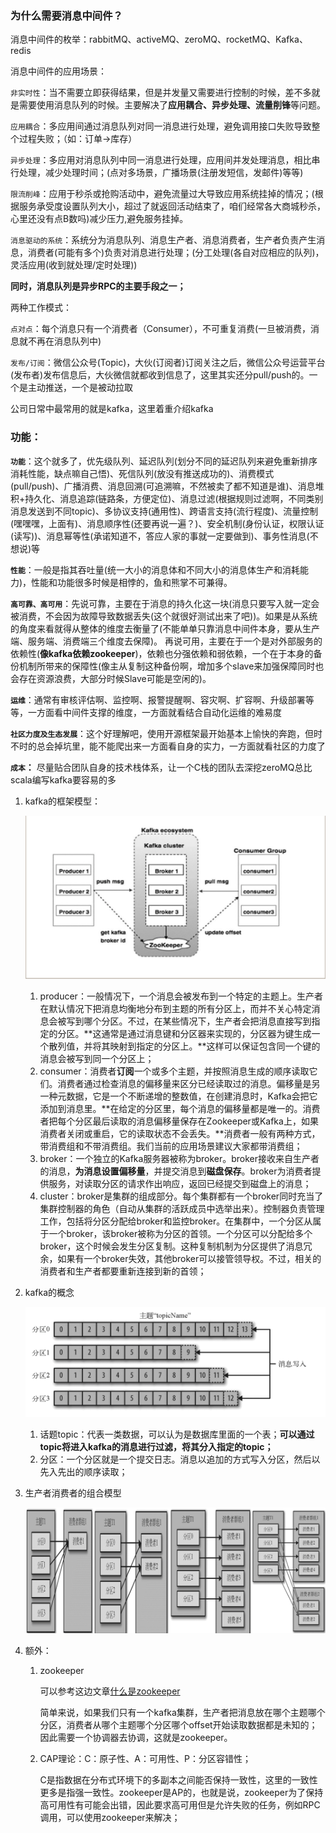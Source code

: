 ### 为什么需要消息中间件？

消息中间件的枚举：rabbitMQ、activeMQ、zeroMQ、rocketMQ、Kafka、redis

消息中间件的应用场景：

`非实时性`：当不需要立即获得结果，但是并发量又需要进行控制的时候，差不多就是需要使用消息队列的时候。主要解决了**应用耦合、异步处理、流量削锋**等问题。

`应用耦合`：多应用间通过消息队列对同一消息进行处理，避免调用接口失败导致整个过程失败；（如：订单->库存）

`异步处理`：多应用对消息队列中同一消息进行处理，应用间并发处理消息，相比串行处理，减少处理时间；(点对多场景，广播场景(注册发短信，发邮件)等等)

`限流削峰`：应用于秒杀或抢购活动中，避免流量过大导致应用系统挂掉的情况；(根据服务承受度设置队列大小，超过了就返回活动结束了，咱们经常各大商城秒杀，心里还没有点B数吗)减少压力,避免服务挂掉。

`消息驱动的系统`：系统分为消息队列、消息生产者、消息消费者，生产者负责产生消息，消费者(可能有多个)负责对消息进行处理；(分工处理(各自对应相应的队列)，灵活应用(收到就处理/定时处理))

**同时，消息队列是异步RPC的主要手段之一；**



两种工作模式：

`点对点`：每个消息只有一个消费者（Consumer），不可重复消费(一旦被消费，消息就不再在消息队列中)

`发布/订阅`：微信公众号(Topic)，大伙(订阅者)订阅关注之后，微信公众号运营平台(发布者)发布信息后，大伙微信就都收到信息了，这里其实还分pull/push的。一个是主动推送，一个是被动拉取

公司日常中最常用的就是kafka，这里着重介绍kafka



### 功能：

**`功能`**：这个就多了，优先级队列、延迟队列(划分不同的延迟队列来避免重新排序消耗性能，缺点嘛自己悟)、死信队列(放没有推送成功的)、消费模式(pull/push)、广播消费、消息回溯(可追溯嘛，不然被卖了都不知道是谁)、消息堆积+持久化、消息追踪(链路条，方便定位)、消息过滤(根据规则过滤啊，不同类别消息发送到不同topic)、多协议支持(通用性)、跨语言支持(流行程度)、流量控制(嘿嘿嘿，上面有)、消息顺序性(还要再说一遍？)、安全机制(身份认证，权限认证(读写))、消息幂等性(承诺知道不，答应人家的事就一定要做到)、事务性消息(不想说)等

**`性能`**：一般是指其吞吐量(统一大小的消息体和不同大小的消息体生产和消耗能力)，性能和功能很多时候是相悖的，鱼和熊掌不可兼得。

**`高可靠、高可用`**：先说可靠，主要在于消息的持久化这一块(消息只要写入就一定会被消费，不会因为故障导致数据丢失(这个就很好测试出来了吧))。如果是从系统的角度来看就得从整体的维度去衡量了(不能单单只靠消息中间件本身，要从生产端、服务端、消费端三个维度去保障)。
 再说可用，主要在于一个是对外部服务的依赖性(**像kafka依赖zookeeper**)，依赖也分强依赖和弱依赖，一个在于本身的备份机制所带来的保障性(像主从复制这种备份啊，增加多个slave来加强保障同时也会存在资源浪费，大部分时候Slave可能是空闲的)。

**`运维`**：通常有审核评估啊、监控啊、报警提醒啊、容灾啊、扩容啊、升级部署等等，一方面看中间件支撑的维度，一方面就看结合自动化运维的难易度

**`社区力度及生态发展`**：这个好理解吧，使用开源框架最开始基本上愉快的奔跑，但时不时的总会掉坑里，能不能爬出来一方面看自身的实力，一方面就看社区的力度了

**`成本`：** 尽量贴合团队自身的技术栈体系，让一个C栈的团队去深挖zeroMQ总比scala编写kafka要容易的多



1. kafka的框架模型：

   ![](img/kafka1.png)

   1. producer：一般情况下，一个消息会被发布到一个特定的主题上。生产者在默认情况下把消息均衡地分布到主题的所有分区上，而并不关心特定消息会被写到哪个分区。不过，在某些情况下，生产者会把消息直接写到指定的分区。**这通常是通过消息键和分区器来实现的，分区器为键生成一个散列值，并将其映射到指定的分区上。**这样可以保证包含同一个键的消息会被写到同一个分区上；
   2. consumer：消费者**订阅**一个或多个主题，并按照消息生成的顺序读取它们。消费者通过检查消息的偏移量来区分已经读取过的消息。偏移量是另一种元数据，它是一个不断递增的整数值，在创建消息时，Kafka会把它添加到消息里。**在给定的分区里，每个消息的偏移量都是唯一的。消费者把每个分区最后读取的消息偏移量保存在Zookeeper或Kafka上，如果消费者关闭或重启，它的读取状态不会丢失。**消费者一般有两种方式，带消费组和不带消费组。我们当前的应用场景建议大家都带消费组；
   3. broker：一个独立的Kafka服务器被称为broker。broker接收来自生产者的消息，**为消息设置偏移量**，并提交消息到**磁盘保存**。broker为消费者提供服务，对读取分区的请求作出响应，返回已经提交到磁盘上的消息；
   4. cluster：broker是集群的组成部分。每个集群都有一个broker同时充当了集群控制器的角色（自动从集群的活跃成员中选举出来）。控制器负责管理工作，包括将分区分配给broker和监控broker。在集群中，一个分区从属于一个broker，该broker被称为分区的首领。一个分区可以分配给多个broker，这个时候会发生分区复制。这种复制机制为分区提供了消息冗余，如果有一个broker失效，其他broker可以接管领导权。不过，相关的消费者和生产者都要重新连接到新的首领；

2. kafka的概念

   ![](img/kafka2.png)

   1. 话题topic：代表一类数据，可以认为是数据库里面的一个表；**可以通过topic将进入kafka的消息进行过滤，将其分入指定的topic；**
   2. 分区：一个分区就是一个提交日志。消息以追加的方式写入分区，然后以先入先出的顺序读取；

3. 生产者消费者的组合模型

   ![](img/kafka3.png)
   
4. 额外：

   1. zookeeper

      可以参考这边文章[什么是zookeeper](https://zhuanlan.zhihu.com/p/69114539?utm_source=wechat_session)

      简单来说，如果我们只有一个kafka集群，生产者把消息放在哪个主题哪个分区，消费者从哪个主题哪个分区哪个offset开始读取数据都是未知的；因此需要一个协调器去协调，这就是zookeeper。

   2. CAP理论：C：原子性、A：可用性、P：分区容错性；

      C是指数据在分布式环境下的多副本之间能否保持一致性，这里的一致性更多是指强一致性。zookeeper是AP的，也就是说，zookeeper为了保持高可用性有可能会出错，因此要求高可用但是允许失败的任务，例如RPC调用，可以使用zookeeper来解决；

      
